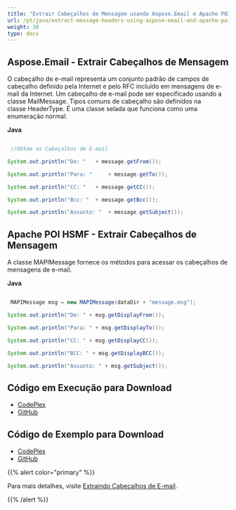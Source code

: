 ```yaml
---
title: "Extrair Cabeçalhos de Mensagem usando Aspose.Email e Apache POI HSMF"
url: /pt/java/extract-message-headers-using-aspose-email-and-apache-poi-hsmf/
weight: 30
type: docs
---
```


## **Aspose.Email - Extrair Cabeçalhos de Mensagem**
O cabeçalho de e-mail representa um conjunto padrão de campos de cabeçalho definido pela Internet e pelo RFC incluído em mensagens de e-mail da Internet. Um cabeçalho de e-mail pode ser especificado usando a classe MailMessage. Tipos comuns de cabeçalho são definidos na classe HeaderType. É uma classe selada que funciona como uma enumeração normal.

**Java**

```java

 //Obtém os Cabeçalhos de E-mail

System.out.println("De: " 	+ message.getFrom());

System.out.println("Para: " 	+ message.getTo());

System.out.println("CC: " 	+ message.getCC());

System.out.println("Bcc: " 	+ message.getBcc());

System.out.println("Assunto: " 	+ message.getSubject());

```
## **Apache POI HSMF - Extrair Cabeçalhos de Mensagem**
A classe MAPIMessage fornece os métodos para acessar os cabeçalhos de mensagens de e-mail.

**Java**

```java

 MAPIMessage msg = new MAPIMessage(dataDir + "message.msg");

System.out.println("De: " + msg.getDisplayFrom());

System.out.println("Para: " + msg.getDisplayTo());

System.out.println("CC: " + msg.getDisplayCC());

System.out.println("BCC: " + msg.getDisplayBCC());

System.out.println("Assunto: " + msg.getSubject());

```
## **Código em Execução para Download**
- [CodePlex](https://asposeemailjavaapachepoi.codeplex.com/releases/view/618811)
- [GitHub](https://github.com/aspose-email/Aspose.Email-for-Java/releases/tag/Aspose.Email_Java_for_Apache_POI-v1.0.0)
## **Código de Exemplo para Download**
- [CodePlex](https://asposeemailjavaapachepoi.codeplex.com/SourceControl/latest#src/main/java/com/aspose/email/examples/featurescomparison/extractor/)
- [GitHub](https://github.com/aspose-email/Aspose.Email-for-Java/tree/master/Plugins/Aspose_Email_for_Apache_POI/src/main/java/com/aspose/email/examples/featurescomparison/extractor)

{{% alert color="primary" %}} 

Para mais detalhes, visite [Extraindo Cabeçalhos de E-mail](/email/java/extracting-message-contents-from-emails/).

{{% /alert %}}